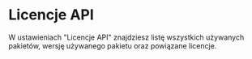 # Licencje API

W ustawieniach "Licencje API" znajdziesz listę wszystkich używanych pakietów, wersję używanego pakietu oraz powiązane licencje.

